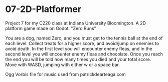 # 07-2D-Platformer

Project 7 for my C220 class at Indiana University Bloomington.
A 2D platform game made on Godot. "Zero Runs"

You are a dog, named Zero, and you must get to the tennis ball at the end of each level. Collect treats for a higher score, and avoid/jump on enemies to avoid death. In the first level you will encounter enemy fleas, and in the second level you will encounter enemy fleas and chocolate. Once you reach the end you will be told how many times you died and your total score. Move with WASD, jumping with either w or a space bar.

Ogg Vorbis file for music used from patrickdearteaga.com
